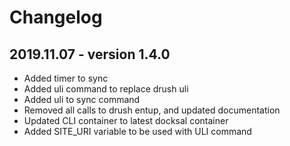 # Changelog

## 2019.11.07 - version 1.4.0
* Added timer to sync
* Added uli command to replace drush uli 
* Added uli to sync command
* Removed all calls to drush entup, and updated documentation
* Updated CLI container to latest docksal container
* Added SITE_URI variable to be used with ULI command
